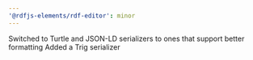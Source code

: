 ```yaml
---
'@rdfjs-elements/rdf-editor': minor
---
```


Switched to Turtle and JSON-LD serializers to ones that support better formatting
Added a Trig serializer
